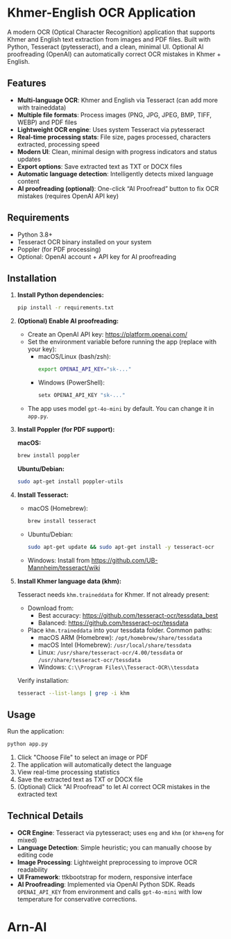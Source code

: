 # Khmer-English OCR Application

A modern OCR (Optical Character Recognition) application that supports Khmer and English text extraction from images and PDF files. Built with Python, Tesseract (pytesseract), and a clean, minimal UI. Optional AI proofreading (OpenAI) can automatically correct OCR mistakes in Khmer + English.

## Features

- **Multi-language OCR**: Khmer and English via Tesseract (can add more with traineddata)
- **Multiple file formats**: Process images (PNG, JPG, JPEG, BMP, TIFF, WEBP) and PDF files
- **Lightweight OCR engine**: Uses system Tesseract via pytesseract
- **Real-time processing stats**: File size, pages processed, characters extracted, processing speed
- **Modern UI**: Clean, minimal design with progress indicators and status updates
- **Export options**: Save extracted text as TXT or DOCX files
- **Automatic language detection**: Intelligently detects mixed language content
 - **AI proofreading (optional)**: One-click “AI Proofread” button to fix OCR mistakes (requires OpenAI API key)
  

## Requirements

- Python 3.8+
- Tesseract OCR binary installed on your system
- Poppler (for PDF processing)
 - Optional: OpenAI account + API key for AI proofreading

## Installation

1. **Install Python dependencies:**
   ```bash
   pip install -r requirements.txt
   ```

2. **(Optional) Enable AI proofreading:**

   - Create an OpenAI API key: https://platform.openai.com/
   - Set the environment variable before running the app (replace with your key):
     - macOS/Linux (bash/zsh):
       ```bash
       export OPENAI_API_KEY="sk-..."
       ```
     - Windows (PowerShell):
       ```powershell
       setx OPENAI_API_KEY "sk-..."
       ```
   - The app uses model `gpt-4o-mini` by default. You can change it in `app.py`.

2. **Install Poppler (for PDF support):**
   
   **macOS:**
   ```bash
   brew install poppler
   ```
   
   **Ubuntu/Debian:**
   ```bash
   sudo apt-get install poppler-utils
   ```

3. **Install Tesseract:**

   - macOS (Homebrew):
     ```bash
     brew install tesseract
     ```
   - Ubuntu/Debian:
     ```bash
     sudo apt-get update && sudo apt-get install -y tesseract-ocr
     ```
   - Windows: Install from https://github.com/UB-Mannheim/tesseract/wiki

4. **Install Khmer language data (khm):**

   Tesseract needs `khm.traineddata` for Khmer. If not already present:

   - Download from:
     - Best accuracy: https://github.com/tesseract-ocr/tessdata_best
     - Balanced: https://github.com/tesseract-ocr/tessdata
   - Place `khm.traineddata` into your tessdata folder. Common paths:
     - macOS ARM (Homebrew): `/opt/homebrew/share/tessdata`
     - macOS Intel (Homebrew): `/usr/local/share/tessdata`
     - Linux: `/usr/share/tesseract-ocr/4.00/tessdata` or `/usr/share/tesseract-ocr/tessdata`
     - Windows: `C:\\Program Files\\Tesseract-OCR\\tessdata`
   
   Verify installation:
   ```bash
   tesseract --list-langs | grep -i khm
   ```

## Usage

Run the application:
```bash
python app.py
```

1. Click "Choose File" to select an image or PDF
2. The application will automatically detect the language
3. View real-time processing statistics
4. Save the extracted text as TXT or DOCX file
 5. (Optional) Click "AI Proofread" to let AI correct OCR mistakes in the extracted text

## Technical Details

- **OCR Engine**: Tesseract via pytesseract; uses `eng` and `khm` (or `khm+eng` for mixed)
- **Language Detection**: Simple heuristic; you can manually choose by editing code
- **Image Processing**: Lightweight preprocessing to improve OCR readability
- **UI Framework**: ttkbootstrap for modern, responsive interface
 - **AI Proofreading**: Implemented via OpenAI Python SDK. Reads `OPENAI_API_KEY` from environment and calls `gpt-4o-mini` with low temperature for conservative corrections.
# Arn-AI
